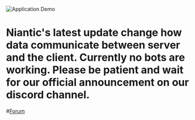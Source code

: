 ![Application Demo](http://i.imgur.com/ot98KlD.png)

# Niantic's latest update change how data communicate between server and the client. Currently no bots are working. Please be patient and wait for our official announcement on our discord channel.

#[Forum](http://www.pogobot.xyz)
